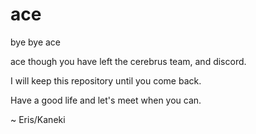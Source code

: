 # ace
bye bye ace

ace though you have left the cerebrus team, and discord. 

I will keep this repository until you come back. 

Have a good life and let's meet when you can.

~ Eris/Kaneki
